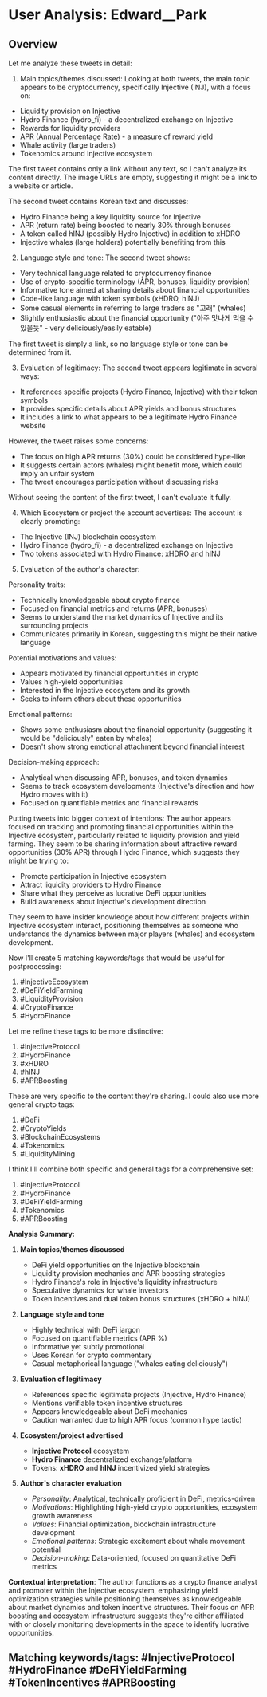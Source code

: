 # User Analysis: Edward__Park

## Overview

<think>
Let me analyze these tweets in detail:

1. Main topics/themes discussed:
Looking at both tweets, the main topic appears to be cryptocurrency, specifically Injective (INJ), with a focus on:
- Liquidity provision on Injective
- Hydro Finance (hydro_fi) - a decentralized exchange on Injective
- Rewards for liquidity providers
- APR (Annual Percentage Rate) - a measure of reward yield
- Whale activity (large traders)
- Tokenomics around Injective ecosystem

The first tweet contains only a link without any text, so I can't analyze its content directly. The image URLs are empty, suggesting it might be a link to a website or article.

The second tweet contains Korean text and discusses:
- Hydro Finance being a key liquidity source for Injective
- APR (return rate) being boosted to nearly 30% through bonuses
- A token called hINJ (possibly Hydro Injective) in addition to xHDRO
- Injective whales (large holders) potentially benefiting from this

2. Language style and tone:
The second tweet shows:
- Very technical language related to cryptocurrency finance
- Use of crypto-specific terminology (APR, bonuses, liquidity provision)
- Informative tone aimed at sharing details about financial opportunities
- Code-like language with token symbols (xHDRO, hINJ)
- Some casual elements in referring to large traders as "고래" (whales)
- Slightly enthusiastic about the financial opportunity ("아주 맛나게 먹을 수 있을듯" - very deliciously/easily eatable)

The first tweet is simply a link, so no language style or tone can be determined from it.

3. Evaluation of legitimacy:
The second tweet appears legitimate in several ways:
- It references specific projects (Hydro Finance, Injective) with their token symbols
- It provides specific details about APR yields and bonus structures
- It includes a link to what appears to be a legitimate Hydro Finance website

However, the tweet raises some concerns:
- The focus on high APR returns (30%) could be considered hype-like
- It suggests certain actors (whales) might benefit more, which could imply an unfair system
- The tweet encourages participation without discussing risks

Without seeing the content of the first tweet, I can't evaluate it fully.

4. Which Ecosystem or project the account advertises:
The account is clearly promoting:
- The Injective (INJ) blockchain ecosystem
- Hydro Finance (hydro_fi) - a decentralized exchange on Injective
- Two tokens associated with Hydro Finance: xHDRO and hINJ

5. Evaluation of the author's character:

Personality traits:
- Technically knowledgeable about crypto finance
- Focused on financial metrics and returns (APR, bonuses)
- Seems to understand the market dynamics of Injective and its surrounding projects
- Communicates primarily in Korean, suggesting this might be their native language

Potential motivations and values:
- Appears motivated by financial opportunities in crypto
- Values high-yield opportunities
- Interested in the Injective ecosystem and its growth
- Seeks to inform others about these opportunities

Emotional patterns:
- Shows some enthusiasm about the financial opportunity (suggesting it would be "deliciously" eaten by whales)
- Doesn't show strong emotional attachment beyond financial interest

Decision-making approach:
- Analytical when discussing APR, bonuses, and token dynamics
- Seems to track ecosystem developments (Injective's direction and how Hydro moves with it)
- Focused on quantifiable metrics and financial rewards

Putting tweets into bigger context of intentions:
The author appears focused on tracking and promoting financial opportunities within the Injective ecosystem, particularly related to liquidity provision and yield farming. They seem to be sharing information about attractive reward opportunities (30% APR) through Hydro Finance, which suggests they might be trying to:
- Promote participation in Injective ecosystem
- Attract liquidity providers to Hydro Finance
- Share what they perceive as lucrative DeFi opportunities
- Build awareness about Injective's development direction

They seem to have insider knowledge about how different projects within Injective ecosystem interact, positioning themselves as someone who understands the dynamics between major players (whales) and ecosystem development.

Now I'll create 5 matching keywords/tags that would be useful for postprocessing:
1. #InjectiveEcosystem
2. #DeFiYieldFarming
3. #LiquidityProvision
4. #CryptoFinance
5. #HydroFinance

Let me refine these tags to be more distinctive:
1. #InjectiveProtocol
2. #HydroFinance
3. #xHDRO
4. #hINJ
5. #APRBoosting

These are very specific to the content they're sharing. I could also use more general crypto tags:
1. #DeFi
2. #CryptoYields
3. #BlockchainEcosystems
4. #Tokenomics
5. #LiquidityMining

I think I'll combine both specific and general tags for a comprehensive set:
1. #InjectiveProtocol
2. #HydroFinance
3. #DeFiYieldFarming
4. #Tokenomics
5. #APRBoosting
</think>

**Analysis Summary:**

1. **Main topics/themes discussed**
   - DeFi yield opportunities on the Injective blockchain
   - Liquidity provision mechanics and APR boosting strategies
   - Hydro Finance's role in Injective's liquidity infrastructure
   - Speculative dynamics for whale investors
   - Token incentives and dual token bonus structures (xHDRO + hINJ)

2. **Language style and tone**
   - Highly technical with DeFi jargon
   - Focused on quantifiable metrics (APR %)
   - Informative yet subtly promotional
   - Uses Korean for crypto commentary
   - Casual metaphorical language ("whales eating deliciously")

3. **Evaluation of legitimacy**
   - References specific legitimate projects (Injective, Hydro Finance)
   - Mentions verifiable token incentive structures
   - Appears knowledgeable about DeFi mechanics
   - Caution warranted due to high APR focus (common hype tactic)

4. **Ecosystem/project advertised**
   - **Injective Protocol** ecosystem
   - **Hydro Finance** decentralized exchange/platform
   - Tokens: **xHDRO** and **hINJ** incentivized yield strategies

5. **Author's character evaluation**
   - *Personality*: Analytical, technically proficient in DeFi, metrics-driven
   - *Motivations*: Highlighting high-yield crypto opportunities, ecosystem growth awareness
   - *Values*: Financial optimization, blockchain infrastructure development
   - *Emotional patterns*: Strategic excitement about whale movement potential
   - *Decision-making*: Data-oriented, focused on quantitative DeFi metrics

**Contextual interpretation**: The author functions as a crypto finance analyst and promoter within the Injective ecosystem, emphasizing yield optimization strategies while positioning themselves as knowledgeable about market dynamics and token incentive structures. Their focus on APR boosting and ecosystem infrastructure suggests they're either affiliated with or closely monitoring developments in the space to identify lucrative opportunities.

**Matching keywords/tags**:
#InjectiveProtocol #HydroFinance #DeFiYieldFarming #TokenIncentives #APRBoosting
---
